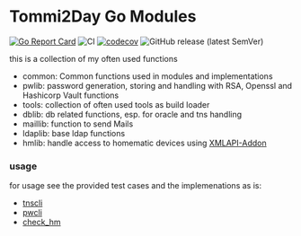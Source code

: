# Tommi2Day Go Modules

[![Go Report Card](https://goreportcard.com/badge/github.com/tommi2day/gomodules)](https://goreportcard.com/report/github.com/tommi2day/gomodules) 
![CI](https://github.com/tommi2day/gomodules/actions/workflows/main.yml/badge.svg)
[![codecov](https://codecov.io/gh/Tommi2Day/gomodules/branch/main/graph/badge.svg?token=4KLVC3TT6A)](https://codecov.io/gh/Tommi2Day/gomodules)
![GitHub release (latest SemVer)](https://img.shields.io/github/v/release/tommi2day/gomodules)

this is a collection of my often used functions

- common: Common functions used in modules and implementations
- pwlib: password generation, storing and handling with RSA, Openssl and Hashicorp Vault functions
- tools: collection of often used tools as build loader
- dblib: db related functions, esp. for oracle and tns handling
- maillib: function to send Mails
- ldaplib: base ldap functions
- hmlib: handle access to homematic devices using [XMLAPI-Addon](https://github.com/homematic-community/XML-API)

### usage
for usage see the provided test cases and the implemenations as is:

- [tnscli](https://github.com/tommi2day/tnscli)
- [pwcli](https://github.com/tommi2day/pwcli)
- [check_hm](https://github.com/Tommi2Day/check_hm)
